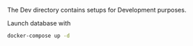 The Dev directory contains setups for Development purposes.

Launch database with

```bash
docker-compose up -d
```
